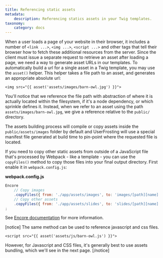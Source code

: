 ```yaml
---
title: Referencing static assets
metadata:
    description: Referencing statics assets in your Twig templates.
taxonomy:
    category: docs
---
```


When a user loads a page of your website in their browser, it includes a number of `<link ...>`, `<img ...>`, `<script ...>` and other tags that tell their browser how to fetch these additional resources from the server. Since the client must issue a separate request to retrieve an asset after loading a page, we need a way to generate asset URLs in our templates. To automatically build a url for a single asset in a Twig template, you may use the `asset()` helper. This helper takes a file path to an asset, and generates an appropriate absolute url:

```
<img src="{{ asset('assets/images/barn-owl.jpg') }}">
```

You'll notice that we reference the file path with abstraction of where it is actually located within the filesystem, if it's a node dependency, or which sprinkle defines it. Instead, when we refer to an asset using the path `assets/images/barn-owl.jpg`, we give a reference relative to the `public/` directory. 

The assets building process will compile or copy assets inside the `public/assets/images` folder by default and UserFrosting will use a special manifest file generated at build time to pin-point where the requested file is located.

If you need to copy other static assets from outside of a JavaScript file that's processed by Webpack - like a template - you can use the `copyFiles()` method to copy those files into your final output directory. First enable it in `webpack.config.js`:

**webpack.config.js**
```js
Encore 
    // Copy images
    .copyFiles({ from: './app/assets/images', to: 'images/[path][name].[hash:8].[ext]' })
    // Copy other assets
    .copyFiles({ from: './app/assets/slides', to: 'slides/[path][name].[ext]' }) // <-- Add this
;
```

See [Encore documentation](https://symfony.com/doc/current/frontend/encore/copy-files.html#referencing-image-files-from-a-template) for more information.

[notice]
The same method can be used to reference javascript and css files. 
```
<script src="{{ asset('assets/js/barn-owl.js') }}">
```
However, for Javascript and CSS files, it's generally best to use assets bundling, which we'll see in the next page.
[/notice]
